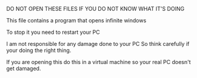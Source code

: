 DO NOT OPEN THESE FILES IF YOU DO NOT KNOW WHAT IT'S DOING

This file contains a program that opens infinite windows

To stop it you need to restart your PC

I am not responsible for any damage done to your PC
So think carefully if your doing the right thing.

If you are opening this do this in a virtual machine so your real PC doesn't get damaged.
